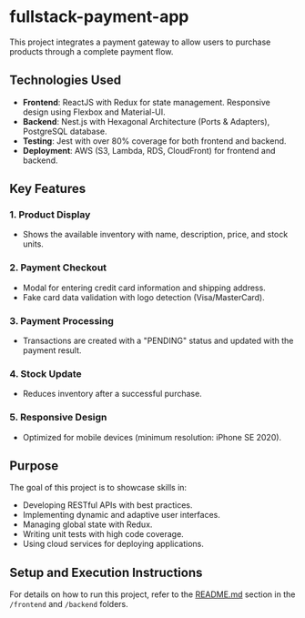 # fullstack-payment-app
This project integrates a payment gateway to allow users to purchase products through a complete payment flow.

## Technologies Used
- **Frontend**: ReactJS with Redux for state management. Responsive design using Flexbox and Material-UI.
- **Backend**: Nest.js with Hexagonal Architecture (Ports & Adapters), PostgreSQL database.
- **Testing**: Jest with over 80% coverage for both frontend and backend.
- **Deployment**: AWS (S3, Lambda, RDS, CloudFront) for frontend and backend.

## Key Features
### 1. Product Display
- Shows the available inventory with name, description, price, and stock units.

### 2. Payment Checkout
- Modal for entering credit card information and shipping address.
- Fake card data validation with logo detection (Visa/MasterCard).

### 3. Payment Processing
- Transactions are created with a "PENDING" status and updated with the payment result.

### 4. Stock Update
- Reduces inventory after a successful purchase.

### 5. Responsive Design
- Optimized for mobile devices (minimum resolution: iPhone SE 2020).

## Purpose
The goal of this project is to showcase skills in:
- Developing RESTful APIs with best practices.
- Implementing dynamic and adaptive user interfaces.
- Managing global state with Redux.
- Writing unit tests with high code coverage.
- Using cloud services for deploying applications.

## Setup and Execution Instructions
For details on how to run this project, refer to the [README.md](./README.md) section in the `/frontend` and `/backend` folders.
